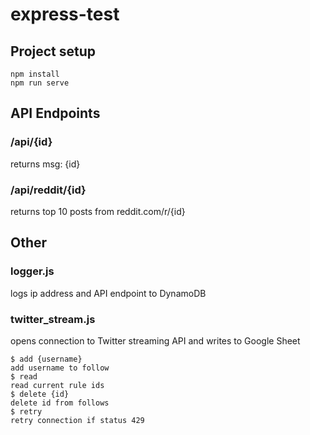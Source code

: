 # express-test

## Project setup
```
npm install
npm run serve
```

## API Endpoints
### /api/{id}
returns msg: {id}
### /api/reddit/{id}
returns top 10 posts from reddit.com/r/{id}

## Other
### logger.js
logs ip address and API endpoint to DynamoDB
### twitter_stream.js
opens connection to Twitter streaming API and writes to Google Sheet

```
$ add {username}
add username to follow
$ read
read current rule ids
$ delete {id}
delete id from follows
$ retry
retry connection if status 429
```

